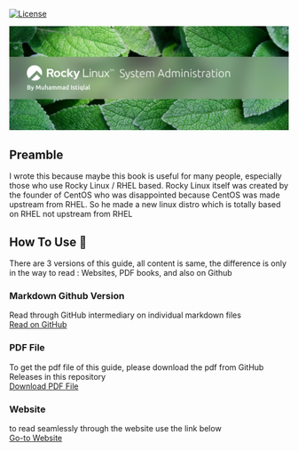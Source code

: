 [![License](https://img.shields.io/badge/License-CC%20BY--NC--SA%204.0-green)](https://creativecommons.org/licenses/by-nc-sa/4.0/)

![](rockylinux.png)

## Preamble

I wrote this because maybe this book is useful for many people, especially those who use Rocky Linux / RHEL based. Rocky Linux itself was created by the founder of CentOS who was disappointed because CentOS was made upstream from RHEL. So he made a new linux distro which is totally based on RHEL not upstream from RHEL

## How To Use 📖

There are 3 versions of this guide, all content is same, the difference is only in the way to read : Websites, PDF books, and also on Github <br>

### Markdown Github Version
Read through GitHub intermediary on individual markdown files <br>
[Read on GitHub](https://github.com/iqlal/ebook-rockylinux/)

### PDF File
To get the pdf file of this guide, please download the pdf from GitHub Releases in this repository <br>
[Download PDF File](https://github.com/iqlal/ebook-rockylinux/releases)

### Website
to read seamlessly through the website use the link below <br>
[Go-to Website](#)
